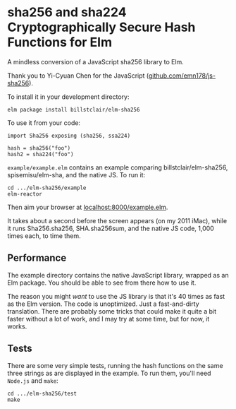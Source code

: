 # sha256 and sha224 Cryptographically Secure Hash Functions for Elm

A mindless conversion of a JavaScript sha256 library to Elm.

Thank you to Yi-Cyuan Chen for the JavaScript ([github.com/emn178/js-sha256](https://github.com/emn178/js-sha256)).

To install it in your development directory:

```
elm package install billstclair/elm-sha256
```

To use it from your code:

```
import Sha256 exposing (sha256, ssa224)

hash = sha256("foo")
hash2 = sha224("foo")
```

`example/example.elm` contains an example comparing billstclair/elm-sha256, spisemisu/elm-sha, and the native JS. To run it:

```
cd .../elm-sha256/example
elm-reactor
```

Then aim your browser at [localhost:8000/example.elm](http://localhost:8000/example.elm).

It takes about a second before the screen appears (on my 2011 iMac), while it runs Sha256.sha256, SHA.sha256sum, and the native JS code, 1,000 times each, to time them.

## Performance

The example directory contains the native JavaScript library, wrapped as an Elm package. You should be able to see from there how to use it.

The reason you might _want_ to use the JS library is that it's 40 times as fast as the Elm version. The code is unoptimized. Just a fast-and-dirty translation. There are probably some tricks that could make it quite a bit faster without a lot of work, and I may try at some time, but for now, it works.

## Tests

There are some very simple tests, running the hash functions on the same three strings as are displayed in the example. To run them, you'll need ```Node.js``` and ```make```:

```
cd .../elm-sha256/test
make
```
